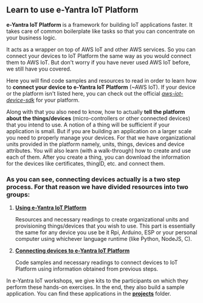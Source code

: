 ## Learn to use e-Yantra IoT Platform

**e-Yantra IoT Platform** is a framework for building IoT applications faster. It takes care of common boilerplate like tasks 
so that you can concentrate on your business logic. 

It acts as a wrapper on top of AWS IoT and other AWS services. So you can connect your devices to IoT Platform the same way as 
you would connect them to AWS IoT. But don't worry if you have never used AWS IoT before, we still have you covered.

Here you will find code samples and resources to read in order to learn how to **connect your device to e-Yantra IoT Platform** (~AWS IoT). If your device or the platform isn't listed here, you can check out the official [*aws-iot-device-sdk*](https://aws.amazon.com/iot/sdk/) for your platform. 

Along with that you also need to know, how to actually **tell the platform about the things/devices** (micro-controllers or other connected devices) that you intend to use.
A notion of a thing will be sufficient if your application is small. But if you are building an application on a larger scale you need to properly manage your devices. For that we have organizational units provided in the platform namely, units, things, devices and device attributes. You will also learn (with a walk-through) how to create and use each of them.
After you create a thing, you can download the information for the devices like certificates, thingID, etc. and connect them.

### As you can see, connecting devices actually is a two step process. For that reason we have divided resources into two groups:
1. [**Using e-Yantra IoT Platform**](./using-iot-platform)
    
    Resources and necessary readings to create organizational units and provisioning things/devices that you wish to use.
   This part is essentially the same for any device you use be it Rpi, Arduino, ESP or your personal computer using whichever 
   language runtime (like Python, NodeJS, C).
   
2. [**Connecting devices to e-Yantra IoT Platform**](./connecting-devices-to-platform)

    Code samples and necessary readings to connect devices to IoT Platform using information obtained from previous steps.
    
In e-Yantra IoT workshops, we give kits to the participants on which they perform these hands-on exercises. In the end, they 
also build a sample application. You can find these applications in the [**projects**](./projects) folder.

